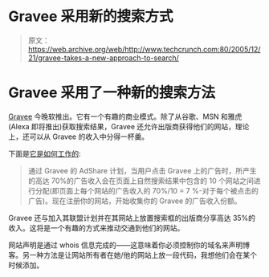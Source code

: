 # Gravee 采用新的搜索方式

> 原文：<https://web.archive.org/web/http://www.techcrunch.com:80/2005/12/21/gravee-takes-a-new-approach-to-search/>

# Gravee 采用了一种新的搜索方法

 [Gravee](https://web.archive.org/web/20211202212043/http://www.gravee.com/) 今晚软推出。它有一个有趣的商业模式。除了从谷歌、MSN 和雅虎(Alexa 即将推出)获取搜索结果，Gravee 还允许出版商获得他们的网站，理论上，还可以从 Gravee 的收入中分得一杯羹。

下面是[它是如何工作的](https://web.archive.org/web/20211202212043/http://www.gravee.com/howitworks.php):

> 通过 Gravee 的 AdShare 计划，当用户点击 Gravee 上的广告时，所产生的高达 70%的广告收入会在页面上自然搜索结果中包含的 10 个网站之间进行分配(即页面上每个网站的广告收入的 70%/10 = 7 %-对于每个被点击的广告)。现在注册你的网站，开始收集你的 Gravee 的广告收入份额。

Gravee 还与加入其联盟计划并在其网站上放置搜索框的出版商分享高达 35%的收入。这将是一个有趣的方式来推动交通到他们的网站。

网站声明是通过 whois 信息完成的——这意味着你必须控制你的域名来声明博客。另一种方法是让网站所有者在她/他的网站上放一段代码，我想他们会在某个时候添加。